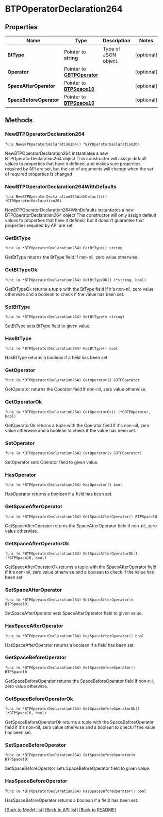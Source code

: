 # BTPOperatorDeclaration264

## Properties

Name | Type | Description | Notes
------------ | ------------- | ------------- | -------------
**BtType** | Pointer to **string** | Type of JSON object. | [optional] 
**Operator** | Pointer to [**GBTPOperator**](GBTPOperator.md) |  | [optional] 
**SpaceAfterOperator** | Pointer to [**BTPSpace10**](BTPSpace10.md) |  | [optional] 
**SpaceBeforeOperator** | Pointer to [**BTPSpace10**](BTPSpace10.md) |  | [optional] 

## Methods

### NewBTPOperatorDeclaration264

`func NewBTPOperatorDeclaration264() *BTPOperatorDeclaration264`

NewBTPOperatorDeclaration264 instantiates a new BTPOperatorDeclaration264 object
This constructor will assign default values to properties that have it defined,
and makes sure properties required by API are set, but the set of arguments
will change when the set of required properties is changed

### NewBTPOperatorDeclaration264WithDefaults

`func NewBTPOperatorDeclaration264WithDefaults() *BTPOperatorDeclaration264`

NewBTPOperatorDeclaration264WithDefaults instantiates a new BTPOperatorDeclaration264 object
This constructor will only assign default values to properties that have it defined,
but it doesn't guarantee that properties required by API are set

### GetBtType

`func (o *BTPOperatorDeclaration264) GetBtType() string`

GetBtType returns the BtType field if non-nil, zero value otherwise.

### GetBtTypeOk

`func (o *BTPOperatorDeclaration264) GetBtTypeOk() (*string, bool)`

GetBtTypeOk returns a tuple with the BtType field if it's non-nil, zero value otherwise
and a boolean to check if the value has been set.

### SetBtType

`func (o *BTPOperatorDeclaration264) SetBtType(v string)`

SetBtType sets BtType field to given value.

### HasBtType

`func (o *BTPOperatorDeclaration264) HasBtType() bool`

HasBtType returns a boolean if a field has been set.

### GetOperator

`func (o *BTPOperatorDeclaration264) GetOperator() GBTPOperator`

GetOperator returns the Operator field if non-nil, zero value otherwise.

### GetOperatorOk

`func (o *BTPOperatorDeclaration264) GetOperatorOk() (*GBTPOperator, bool)`

GetOperatorOk returns a tuple with the Operator field if it's non-nil, zero value otherwise
and a boolean to check if the value has been set.

### SetOperator

`func (o *BTPOperatorDeclaration264) SetOperator(v GBTPOperator)`

SetOperator sets Operator field to given value.

### HasOperator

`func (o *BTPOperatorDeclaration264) HasOperator() bool`

HasOperator returns a boolean if a field has been set.

### GetSpaceAfterOperator

`func (o *BTPOperatorDeclaration264) GetSpaceAfterOperator() BTPSpace10`

GetSpaceAfterOperator returns the SpaceAfterOperator field if non-nil, zero value otherwise.

### GetSpaceAfterOperatorOk

`func (o *BTPOperatorDeclaration264) GetSpaceAfterOperatorOk() (*BTPSpace10, bool)`

GetSpaceAfterOperatorOk returns a tuple with the SpaceAfterOperator field if it's non-nil, zero value otherwise
and a boolean to check if the value has been set.

### SetSpaceAfterOperator

`func (o *BTPOperatorDeclaration264) SetSpaceAfterOperator(v BTPSpace10)`

SetSpaceAfterOperator sets SpaceAfterOperator field to given value.

### HasSpaceAfterOperator

`func (o *BTPOperatorDeclaration264) HasSpaceAfterOperator() bool`

HasSpaceAfterOperator returns a boolean if a field has been set.

### GetSpaceBeforeOperator

`func (o *BTPOperatorDeclaration264) GetSpaceBeforeOperator() BTPSpace10`

GetSpaceBeforeOperator returns the SpaceBeforeOperator field if non-nil, zero value otherwise.

### GetSpaceBeforeOperatorOk

`func (o *BTPOperatorDeclaration264) GetSpaceBeforeOperatorOk() (*BTPSpace10, bool)`

GetSpaceBeforeOperatorOk returns a tuple with the SpaceBeforeOperator field if it's non-nil, zero value otherwise
and a boolean to check if the value has been set.

### SetSpaceBeforeOperator

`func (o *BTPOperatorDeclaration264) SetSpaceBeforeOperator(v BTPSpace10)`

SetSpaceBeforeOperator sets SpaceBeforeOperator field to given value.

### HasSpaceBeforeOperator

`func (o *BTPOperatorDeclaration264) HasSpaceBeforeOperator() bool`

HasSpaceBeforeOperator returns a boolean if a field has been set.


[[Back to Model list]](../README.md#documentation-for-models) [[Back to API list]](../README.md#documentation-for-api-endpoints) [[Back to README]](../README.md)


